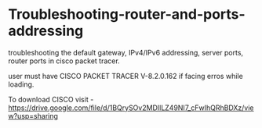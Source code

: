 # Troubleshooting-router-and-ports-addressing
troubleshooting the default gateway, IPv4/IPv6 addressing, server ports, router ports in cisco packet tracer.


user must have CISCO PACKET TRACER V-8.2.0.162 if facing erros while loading. 

To download CISCO visit - 
https://drive.google.com/file/d/1BQrySOv2MDIlLZ49NI7_cFwIhQRhBDXz/view?usp=sharing

